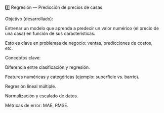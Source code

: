3️⃣ Regresión — Predicción de precios de casas

Objetivo (desarrollado):

Entrenar un modelo que aprenda a predecir un valor numérico (el precio de una casa) en función de sus características.

Esto es clave en problemas de negocio: ventas, predicciones de costos, etc.

Conceptos clave:

Diferencia entre clasificación y regresión.

Features numéricas y categóricas (ejemplo: superficie vs. barrio).

Regresión lineal múltiple.

Normalización y escalado de datos.

Métricas de error: MAE, RMSE.